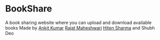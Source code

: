 # BookShare
A book sharing website where you can upload and download available books
Made by [Ankit Kumar](https://github.com/ankitrekha01) [Rajat Maheshwari](https://github.com/rajatmaheshwari2512) [Hiten Sharma](https://github.com/hitenSharm) and Shubh Deo
